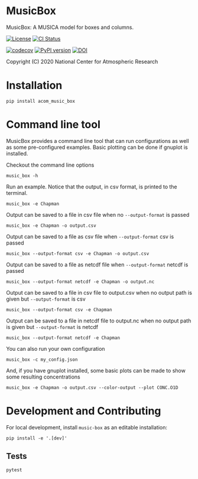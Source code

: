 
MusicBox
========

MusicBox: A MUSICA model for boxes and columns.

[![License](https://img.shields.io/github/license/NCAR/music-box.svg)](https://github.com/NCAR/music-box/blob/main/LICENSE)
[![CI Status](https://github.com/NCAR/music-box/actions/workflows/CI_Tests.yml/badge.svg)](https://github.com/NCAR/music-box/actions/workflows/CI_Tests.yml)
<!-- verify codecov badge link -->
[![codecov](https://codecov.io/gh/NCAR/music-box/branch/main/graph/badge.svg?token=ATGO4DKTMY)](https://codecov.io/gh/NCAR/music-box)
[![PyPI version](https://badge.fury.io/py/acom-music-box.svg)](https://badge.fury.io/py/acom-music-box)
[![DOI](https://zenodo.org/badge/DOI/10.5281/zenodo.14008358.svg)](https://doi.org/10.5281/zenodo.14008358)


Copyright (C) 2020 National Center for Atmospheric Research

# Installation
```
pip install acom_music_box
```

# Command line tool
MusicBox provides a command line tool that can run configurations as well as some pre-configured examples. Basic plotting can be done if gnuplot is installed.

Checkout the command line options

```
music_box -h                                        
```

Run an example. Notice that the output, in csv format, is printed to the terminal.

```
music_box -e Chapman
```

Output can be saved to a file in csv file when no `--output-format` is passed

```
music_box -e Chapman -o output.csv
```

Output can be saved to a file as csv file when `--output-format` csv is passed

```
music_box --output-format csv -e Chapman -o output.csv
```

Output can be saved to a file as netcdf file when `--output-format` netcdf is passed

```
music_box --output-format netcdf -e Chapman -o output.nc
```

Output can be saved to a file in csv file to output.csv when no output path is given but `--output-format` is csv

```
music_box --output-format csv -e Chapman
```

Output can be saved to a file in netcdf file to output.nc when no output path is given but `--output-format` is netcdf

```
music_box --output-format netcdf -e Chapman
```

You can also run your own configuration

```
music_box -c my_config.json
```

And, if you have gnuplot installed, some basic plots can be made to show some resulting concentrations

```
music_box -e Chapman -o output.csv --color-output --plot CONC.O1D
```

# Development and Contributing

For local development, install `music-box` as an editable installation:

```
pip install -e '.[dev]'
```

## Tests

```
pytest
```
